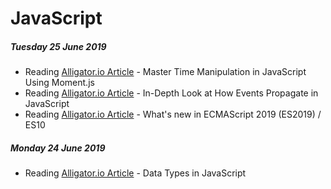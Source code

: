 # JavaScript

##### Tuesday 25 June 2019
- Reading [Alligator.io Article](https://alligator.io/js/time-manipulations-momentjs/) - Master Time Manipulation in JavaScript Using Moment.js
- Reading [Alligator.io Article](https://alligator.io/js/event-propagation-in-javascript/) - In-Depth Look at How Events Propagate in JavaScript
- Reading [Alligator.io Article](https://alligator.io/js/es2019/) - What's new in ECMAScript 2019 (ES2019) / ES10

##### Monday 24 June 2019
- Reading [Alligator.io Article](https://alligator.io/js/js-data-types/) - Data Types in JavaScript